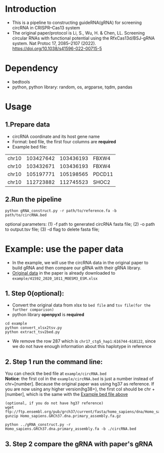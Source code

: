 # Introduction
* This is a pipeline to constructing guideRNA(gRNA) for screening circRNA in CRISPR–Cas13 system
* The original paper/protocol is Li, S., Wu, H. & Chen, LL. Screening circular RNAs with functional potential using the RfxCas13d/BSJ-gRNA system. Nat Protoc 17, 2085–2107 (2022). https://doi.org/10.1038/s41596-022-00715-5

# Dependency
* bedtools
* python, python library: random, os, argparse, tqdm, pandas

# Usage
## 1.Prepare data
* circRNA coordinate and its host gene name
* Format: bed file, the first four columns are **required**
* Example bed file:

| |  |  |  |
|-------|-----------|-----------|--------|
| chr10 | 103427642 | 103436193 | FBXW4  |
| chr10 | 103432671 | 103436193 | FBXW4  |
| chr10 | 105197771 | 105198565 | PDCD11 |
| chr10 | 112723882 | 112745523 | SHOC2  |

## 2.Run the pipeline
```
python gRNA_construct.py -r path/to/reference.fa -b path/to/circRNA.bed
```
optional parameters: (1) -f path to generated circRNA fasta file; (2) -o path to output.tsv file; (3) -d flag to delete fasta file;


# Example: use the paper data
* In the example, we will use the circRNA data in the original paper to build gRNA and then compare our gRNA with their gRNA library.
* [Original data](https://static-content.springer.com/esm/art%3A10.1038%2Fs41592-020-01011-4/MediaObjects/41592_2020_1011_MOESM3_ESM.xlsx) in the paper is already downloaded to ```example/41592_2020_1011_MOESM3_ESM.xlsx```
## 1. Step 0(optional):
* Convert the original data from xlsx to ```bed file``` and ```tsv file(for the further comparison)```
* python library **openpyxl** is **required**
```
cd example
python convert_xlsx2tsv.py
python extract_tsv2bed.py
```
* We remove the row 287 which is ```chr17_ctg5_hap1:616744-618122```, since we do not have enough information about this haplotype in reference

## 2. Step 1 run the command line:
You can check the bed file at ```example/circRNA.bed``` \
**Notice**: the first col in the ```example/circRNA.bed``` is just a number instead of chr+[number]. Because the original paper was using hg37 as reference. If you are now using any higher version(hg38+), the first col should be chr + [number], which is the same with the [Example bed file above](#1prepare-data)
```
(optional, if you do not have hg37 reference)
wget ftp://ftp.ensembl.org/pub/grch37/current/fasta/homo_sapiens/dna/Homo_sapiens.GRCh37.dna.primary_assembly.fa.gz
gunzip Homo_sapiens.GRCh37.dna.primary_assembly.fa.gz
```
```
python ../gRNA_construct.py -r Homo_sapiens.GRCh37.dna.primary_assembly.fa -b ./circRNA.bed
```

## 3. Step 2 compare the gRNA with paper's gRNA
